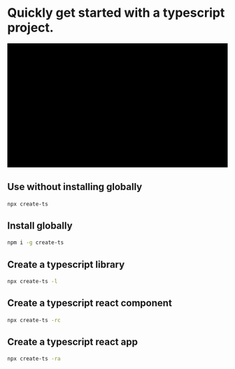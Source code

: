 # Quickly get started with a typescript project.

![Create a typescript library](/ct-l-4.gif)

## Use without installing globally

```sh
npx create-ts
```

## Install globally

```sh
npm i -g create-ts
```

## Create a typescript library

```sh
npx create-ts -l
```

## Create a typescript react component

```sh
npx create-ts -rc
```

## Create a typescript react app

```sh
npx create-ts -ra
```
